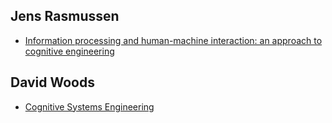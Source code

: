 
## Jens Rasmussen

* [Information processing and human-machine interaction: an approach to cognitive engineering](https://www.amazon.com/Information-Processing-Human-Machine-Interaction-North-Holland/dp/0444009876)


## David Woods

* [Cognitive Systems Engineering](https://www.researchgate.net/publication/289866961_Cognitive_Systems_Engineering)
